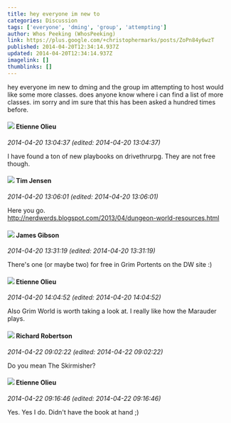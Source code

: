 ```yaml
---
title: hey everyone im new to
categories: Discussion
tags: ['everyone', 'dming', 'group', 'attempting']
author: Whos Peeking (WhosPeeking)
link: https://plus.google.com/+christophermarks/posts/ZoPn84y6wzT
published: 2014-04-20T12:34:14.937Z
updated: 2014-04-20T12:34:14.937Z
imagelink: []
thumblinks: []
---
```


hey everyone im new to dming and the group im attempting to host would like some more classes. does anyone know where i can find a list of more classes. im sorry and im sure that this has been asked a hundred times before.
<div id='comment z122j1ejynjgfz3a404cipq4euivwlyo2gs'>
  <h4><img src='{{site.baseurl}}//images/avatars/106843104307629003678_photo.jpg'> Etienne Olieu</h4>
      <p><cite>2014-04-20 13:04:37 (edited: 2014-04-20 13:04:37)</cite></p>
        <p>I have found a ton of new playbooks on drivethrurpg. They are not free though.</p>
</div>
        

<div id='comment z122j1ejynjgfz3a404cipq4euivwlyo2gs'>
  <h4><img src='{{site.baseurl}}//images/avatars/101509976321886871332_photo.jpg'> Tim Jensen</h4>
      <p><cite>2014-04-20 13:06:01 (edited: 2014-04-20 13:06:01)</cite></p>
        <p>Here you go.<br /><a href="http://nerdwerds.blogspot.com/2013/04/dungeon-world-resources.html" class="ot-anchor">http://nerdwerds.blogspot.com/2013/04/dungeon-world-resources.html</a></p>
</div>
        

<div id='comment z122j1ejynjgfz3a404cipq4euivwlyo2gs'>
  <h4><img src='{{site.baseurl}}//images/avatars/114724088999683014890_photo.jpg'> James Gibson</h4>
      <p><cite>2014-04-20 13:31:19 (edited: 2014-04-20 13:31:19)</cite></p>
        <p>There&#39;s one (or maybe two) for free in Grim Portents on the DW site :)</p>
</div>
        

<div id='comment z122j1ejynjgfz3a404cipq4euivwlyo2gs'>
  <h4><img src='{{site.baseurl}}//images/avatars/106843104307629003678_photo.jpg'> Etienne Olieu</h4>
      <p><cite>2014-04-20 14:04:52 (edited: 2014-04-20 14:04:52)</cite></p>
        <p>Also Grim World is worth taking a look at. I really like how the Marauder plays.</p>
</div>
        

<div id='comment z122j1ejynjgfz3a404cipq4euivwlyo2gs'>
  <h4><img src='{{site.baseurl}}//images/avatars/108034461092234678612_photo.jpg'> Richard Robertson</h4>
      <p><cite>2014-04-22 09:02:22 (edited: 2014-04-22 09:02:22)</cite></p>
        <p>Do you mean The Skirmisher?</p>
</div>
        

<div id='comment z122j1ejynjgfz3a404cipq4euivwlyo2gs'>
  <h4><img src='{{site.baseurl}}//images/avatars/106843104307629003678_photo.jpg'> Etienne Olieu</h4>
      <p><cite>2014-04-22 09:16:46 (edited: 2014-04-22 09:16:46)</cite></p>
        <p>Yes. Yes I do. Didn&#39;t have the book at hand ;)</p>
</div>
        